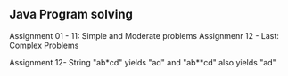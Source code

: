 ## Java Program solving
Assignment 01 - 11:  Simple and Moderate problems
Assignmenr 12 - Last: Complex Problems


Assignment 12- String "ab*cd" yields "ad" and "ab**cd" also yields "ad"    
